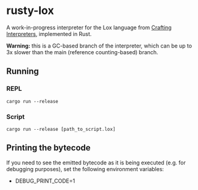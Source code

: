 # rusty-lox

A work-in-progress interpreter for the Lox language from [Crafting Interpreters](https://craftinginterpreters.com),
implemented in Rust.

**Warning:** this is a GC-based branch of the interpreter, which can be up to 3x slower than
the main (reference counting-based) branch.

## Running

### REPL

`cargo run --release`

### Script

`cargo run --release [path_to_script.lox]`

## Printing the bytecode

If you need to see the emitted bytecode as it is being executed
(e.g. for debugging purposes), set the following environment variables:

- DEBUG_PRINT_CODE=1

